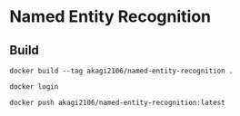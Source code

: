 # Named Entity Recognition

## Build

```
docker build --tag akagi2106/named-entity-recognition .
```

```
docker login
```

```
docker push akagi2106/named-entity-recognition:latest
```